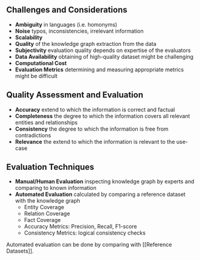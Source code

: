 ## Challenges and Considerations

- **Ambiguity** in languages (i.e. homonyms)
- **Noise** typos, inconsistencies, irrelevant information
- **Scalability** 
- **Quality** of the knowledge graph extraction from the data
- **Subjectivity** evaluation quality depends on expertise of the evaluators
- **Data Availability** obtaining of high-quality dataset might be challenging
- **Computational Cost**
- **Evaluation Metrics** determining and measuring appropriate metrics might be difficult

## Quality Assessment and Evaluation

- **Accuracy** extend to which the information is correct and factual
- **Completeness** the degree to which the information covers all relevant entities and relationships
- **Consistency** the degree to which the information is free from contradictions
- **Relevance** the extend to which the information is relevant to the use-case

## Evaluation Techniques

- **Manual/Human Evaluation** inspecting knowledge graph by experts and comparing to known information
- **Automated Evaluation** calculated by comparing a reference dataset with the knowledge graph 
	- Entity Coverage
	- Relation Coverage 
	- Fact Coverage
	- Accuracy Metrics: Precision, Recall, F1-score
	- Consistency Metrics: logical consistency checks

Automated evaluation can be done by comparing with [[Reference Datasets]].
